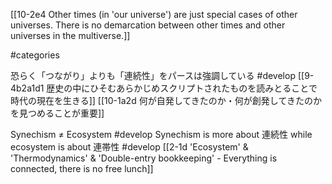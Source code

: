 [[10-2e4 Other times (in 'our universe') are just special cases of other universes. There is no demarcation between other times and other universes in the multiverse.]]

#categories 

恐らく「つながり」よりも「連続性」をパースは強調している #develop 
	[[9-4b2a1d1 歴史の中にひそむあらかじめスクリプトされたものを読みとることで時代の現在を生きる]]
		[[10-1a2d 何が自発してきたのか・何が創発してきたのかを見つめることが重要]]

Synechism ≠ Ecosystem #develop 
		Synechism is more about 連続性 while ecosystem is about 連帯性 #develop 
			[[2-1d 'Ecosystem' & 'Thermodynamics' & 'Double-entry bookkeeping' - Everything is connected, there is no free lunch]]